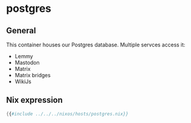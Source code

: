 # postgres

## General

This container houses our Postgres database. Multiple servces access it:

- Lemmy
- Mastodon
- Matrix
- Matrix bridges
- WikiJs

## Nix expression

```nix
{{#include ../../../nixos/hosts/postgres.nix}}
```
